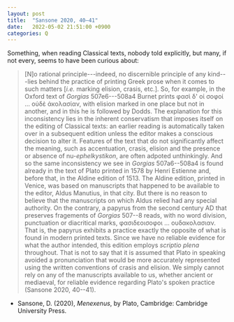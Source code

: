 ```yaml
---
layout: post
title:  "Sansone 2020, 40–41"
date:   2022-05-02 21:51:00 +0900
categories: Q
---
```

Something, when reading Classical texts, nobody told explicitly, but many, if not every, seems to have been curious about: 

> [N]o rational principle---indeed, no discernible principle of any kind---lies behind the practice of printing Greek prose when it comes to such matters [*i.e.* marking elision, crasis, etc.]. So, for example, in the Oxford text of *Gorgias* 507e6---508a4 Burnet prints φασὶ δ' οἱ σοφοί ... οὐδὲ ἀκολασίαν, with elision marked in one place but not in another, and in this he is followed by Dodds. The explanation for this inconsistency lies in the inherent conservatism that imposes itself on the editing of Classical texts: an earlier reading is automatically taken over in a subsequent edition unless the editor makes a conscious decision to alter it. Features of the text that do not significantly affect the meaning, such as accentuation, crasis, elision and the presence or absence of nu-*ephelkystikon*, are often adpoted unthinkingly. And so the same inconsistency we see in *Gorgias* 507a6--508a4 is found already in the text of Plato printed in 1578 by Henri Estienne and, before that, in the Aldine edition of 1513. The Aldine edition, printed in Venice, was based on manuscripts that happened to be available to the editor, Aldus Manutius, in that city. But there is no reason to believe that the manuscripts on which Aldus relied had any special authority. On the contrary, a papyrus from the second century AD that preserves fragements of *Gorgias* 507--8 reads, with no word division, punctuation or diacritical marks, φασιδεοισοφοι ... ουδακολασιαν. That is, the papyrus exhibits a practice exactly the opposite of what is found in modern printed texts. Since we have no reliable evidence for what the author intended, this edition employs *scriptio plena* throughout. That is not to say that it is assumed that Plato in speaking avoided a pronunciation that would be more accurately represented using the written conventions of crasis and elision. We simply cannot rely on any of the manuscripts available to us, whether ancient or mediaeval, for reliable evidence regarding Plato's spoken practice (Sansone 2020, 40--41).

- Sansone, D. (2020), *Menexenus*, by Plato, Cambridge: Cambridge University Press.